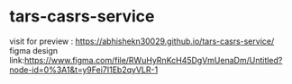 # tars-casrs-service
visit for preview : https://abhishekn30029.github.io/tars-casrs-service/
figma design link:https://www.figma.com/file/RWuHyRnKcH45DgVmUenaDm/Untitled?node-id=0%3A1&t=y9Fei7I1Eb2qyVLR-1
